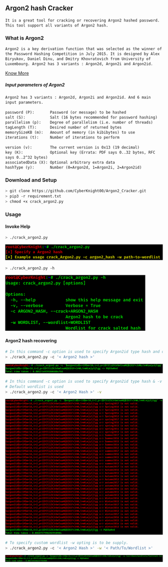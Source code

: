 ## Argon2 hash Cracker

```
It is a great tool for cracking or recovering Argon2 hashed password.
This tool support all variants of Argon2 hash.
```

### What is Argon2

```
Argon2 is a key derivation function that was selected as the winner of the Password Hashing Competition in July 2015. It is designed by Alex Biryukov, Daniel Dinu, and Dmitry Khovratovich from University of Luxembourg. Argon2 has 3 variants : Argon2d, Argon2i and Argon2id.
```

[ Know More ](https://en.wikipedia.org/wiki/Argon2)

##### Input parameters of Argon2
```
Argon2 has 3 variants : Argon2d, Argon2i and Argon2id. And 6 main input parameters.

password (P):       Password (or message) to be hashed
salt (S):           Salt (16 bytes recommended for password hashing)
parallelism (p):    Degree of parallelism (i.e. number of threads)
tagLength (T):      Desired number of returned bytes
memorySizeKB (m):   Amount of memory (in kibibytes) to use
iterations (t):     Number of iterations to perform

version (v):        The current version is 0x13 (19 decimal)
key (K):            Optional key (Errata: PDF says 0..32 bytes, RFC says 0..2^32 bytes)
associatedData (X): Optional arbitrary extra data
hashType (y):       Number (0=Argon2d, 1=Argon2i, 2=Argon2id)
```

### Download and Setup
```sh
> git clone https://github.com/CyberKnight00/Argon2_Cracker.git
> pip3 -r requirement.txt
> chmod +x crack_argon2.py
```
### Usage

#### Invoke Help
```sh
> ./crack_argon2.py
```
![](help.png)

```sh
> ./crack_argon2.py -h
```
![](help-2.png)

#### Argon2 hash recovering

```sh
# In this command -c option is used to specify Argon2id type hash and default word-list (/usr/share/wordlists/fasttrack.txt) is used.
> ./crack_argon2.py -c '< Argon2 hash >'
```
![](crack.png)

```sh
# In this command -c option is used to specify Argon2id type hash & -v for Verbose output.
# Default wordlist is used
> ./crack_argon2.py -c '< Argon2 Hash >' -v
```
![](crack-2.png)

```sh
# To specify custom wordlist -w opting is to be supply.
> ./crack_argon2.py -c '< Argon2 Hash >' -w '< Path/To/Wordlist >'
```
![](wordlist.png)